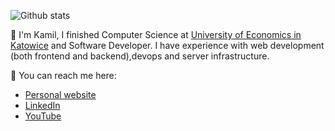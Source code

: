 ![Github stats](https://github-readme-stats-sigma-five.vercel.app/api?username=kamreo&theme=tokyonight&show_icons=true&count_private=true)

🔭 I'm Kamil, I finished Computer Science at [University of Economics in Katowice](https://www.ue.katowice.pl/en.html) and Software Developer.
I have experience with web development (both frontend and backend),devops and server infrastructure.

💬 You can reach me here: 
- [Personal website](https://www.goldmannsoft.pl/)
- [LinkedIn](https://www.linkedin.com/in/kamil-jonak-650b58178/)
- [YouTube](https://www.youtube.com/channel/UCq1WXpNpWWlB0fA_TrbHq7A)


<!--
**kamreo/kamreo** is a ✨ _special_ ✨ repository because its `README.md` (this file) appears on your GitHub profile.

Here are some ideas to get you started:

- 🔭 I’m currently working on ...
- 🌱 I’m currently learning ...
- 👯 I’m looking to collaborate on ...
- 🤔 I’m looking for help with ...
- 💬 Ask me about ...
- 📫 How to reach me: ...
- 😄 Pronouns: ...
- ⚡ Fun fact: ...
-->
